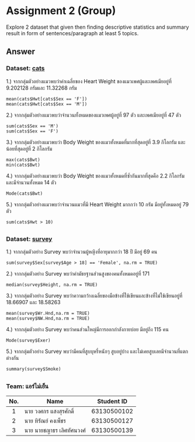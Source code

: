 # Assignment 2 (Group)
Explore 2 dataset that given then finding descriptive statistics and summary result in form of sentences/paragraph at least 5 topics.

## Answer

### Dataset: [cats](https://www.rdocumentation.org/packages/MASS/versions/7.3-47/topics/cats)

1.) จากกลุ่มตัวอย่างแมวพบว่าค่าเฉลี่ยของ Heart Weight ของแมวเพศผู้และเพศเมียอยู่ที่ 9.202128 กรัมและ 11.32268 กรัม
```{R}
mean(cats$Hwt[cats$Sex == 'F'])
mean(cats$Hwt[cats$Sex == 'M'])
```

2.) จากกลุ่มตัวอย่างแมวพบว่าจำนวนทั้งหมดของแมวเพศผู้อยู่ที่ 97 ตัว และเพศเมียอยู่ที่ 47 ตัว
```{R}
sum(cats$Sex == 'M')
sum(cats$Sex == 'F')
```

3.) จากกลุ่มตัวอย่างแมวพบว่า Body Weight ของแมวทั้งหมดที่มากที่สุดอยู่ที่ 3.9 กิโลกรัม และน้อยที่สุดอยู่ที่ 2 กิโลกรัม
```{R}
max(cats$Bwt)
min(cats$Bwt)
```

4.) จากกลุ่มตัวอย่างแมวพบว่า Body Weight ของแมวทั้งหมดที่ซ้ำกันมากที่สุดคือ 2.2 กิโลกรัม และมีจำนวนทั้งหมด 14 ตัว
```{R}
Mode(cats$Bwt)
```

5.) จากกลุ่มตัวอย่างแมวพบว่าจำนวนแมวที่มี Heart Weight มากกว่า 10 กรัม มีอยู่ทั้งหมดอยู่ 79 ตัว
```{R}
sum(cats$Hwt > 10)
```

##

### Dataset: [survey](https://www.rdocumentation.org/packages/MASS/versions/7.3-47/topics/survey)

1.) จากกลุ่มตัวอย่าง Survey พบว่าจำนวนผู้หญิงที่อายุมากกว่า 18 ปี มีอยู่ 69 คน
```{R}
sum(survey$Sex[survey$Age > 18] == 'Female', na.rm = TRUE)
```

2.) จากกลุ่มตัวอย่าง Survey พบว่าค่ามัธยฐานส่วนสูงของคนทั้งหมดอยู่ที่ 171
```{R}
median(survey$Height, na.rm = TRUE)
```

3.) จากกลุ่มตัวอย่าง Survey พบว่าความกว้างเฉลี่ยของมือข้างที่ใช้เขียนและข้างที่ไม่ใช้เขียนอยู่ที่ 18.66907 และ 18.58263
```{R}
mean(survey$Wr.Hnd,na.rm = TRUE)
mean(survey$NW.Hnd,na.rm = TRUE)
```

4.) จากกลุ่มตัวอย่าง Survey พบว่าคนส่วนใหญ่มีการออกกำลังกายบ่อย มีอยู่ถึง 115 คน
```{R}
Mode(survey$Exer)
```

5.) จากกลุ่มตัวอย่าง Survey พบว่ามีคนที่สูบบุหรี่หนักๆ สูบอยู่บ้าง และไม่เคยสูบเลยมีจำนวนที่แตกต่างกัน
```{R}
summary(survey$Smoke)
```

##

### Team: แอร์ไม่เย็น
| No. | Name              | Student ID   |
|:---:|-------------------|--------------|
|  1  | นาย วงศกร แสงสุรศักดิ์      | 63130500102  |
|  2  | นาย หิรัณย์ คงเพ็ชร   | 63130500127  |
|  3  | นาย นายชญาธร เลิศทัศนวงศ์   | 63130500139 |

